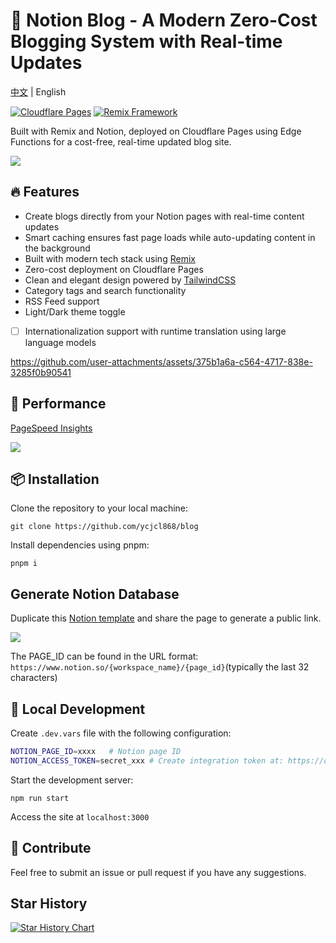# 📝 Notion Blog - A Modern Zero-Cost Blogging System with Real-time Updates

[中文](./README-zh-CN.md) | English

[![Cloudflare Pages](https://img.shields.io/badge/Deployed_on-Cloudflare_Pages-F38020?logo=cloudflare)](https://developers.cloudflare.com/pages/)
[![Remix Framework](https://img.shields.io/badge/Built_with-Remix-1E1F21?logo=remix)](https://remix.run/)

Built with Remix and Notion, deployed on Cloudflare Pages using Edge Functions for a cost-free, real-time updated blog site.

![](https://user-images.githubusercontent.com/13595509/221388253-a719a869-c4b9-4387-a513-101caa35df27.png)

## 🔥 Features

- Create blogs directly from your Notion pages with real-time content updates
- Smart caching ensures fast page loads while auto-updating content in the background
- Built with modern tech stack using [Remix](https://remix.run/)
- Zero-cost deployment on Cloudflare Pages
- Clean and elegant design powered by [TailwindCSS](https://tailwindcss.com/)
- Category tags and search functionality
- RSS Feed support
- Light/Dark theme toggle
- [ ] Internationalization support with runtime translation using large language models

https://github.com/user-attachments/assets/375b1a6a-c564-4717-838e-3285f0b90541

## 🚀 Performance

[PageSpeed Insights](https://pagespeed.web.dev/analysis/https-www-rustc-cloud/1zuls2fmg9?hl=zh-cn&form_factor=desktop)

![](https://github.com/user-attachments/assets/b505fdf9-1cfa-410d-8f6f-98872263e75b)

## 📦 Installation

Clone the repository to your local machine:

```
git clone https://github.com/ycjcl868/blog
```

Install dependencies using pnpm:

```
pnpm i
```

## Generate Notion Database

Duplicate this [Notion template](https://ycjcl868.notion.site/b7e25fb9b29a48269e92e36f65a3ffbb) and share the page to generate a public link.

![](https://github.com/user-attachments/assets/cb894cb4-4e1b-4f1e-adb4-d35ce67e5df4)

The PAGE_ID can be found in the URL format: `https://www.notion.so/{workspace_name}/{page_id}`(typically the last 32 characters)

## 🔨 Local Development

Create `.dev.vars` file with the following configuration:

```bash
NOTION_PAGE_ID=xxxx   # Notion page ID
NOTION_ACCESS_TOKEN=secret_xxx # Create integration token at: https://developers.notion.com/docs/create-a-notion-integration
```

Start the development server:

```
npm run start
```

Access the site at `localhost:3000`

## 📝 Contribute

Feel free to submit an issue or pull request if you have any suggestions.

## Star History

[![Star History Chart](https://api.star-history.com/svg?repos=ycjcl868/blog&type=Date)](https://star-history.com/#ycjcl868/blog&Date)
